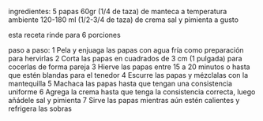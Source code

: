 ingredientes:
5 papas
60gr (1/4 de taza) de manteca a temperatura ambiente
120-180 ml (1/2-3/4 de taza) de crema
sal y pimienta a gusto

esta receta rinde para 6 porciones



paso a paso:
1 Pela y enjuaga las papas con agua fría como preparación para hervirlas
2 Corta las papas en cuadrados de 3 cm (1 pulgada) para cocerlas de forma pareja 
3 Hierve las papas entre 15 a 20 minutos o hasta que estén blandas para el tenedor
4 Escurre las papas y mézclalas con la mantequilla
5 Machaca las papas hasta que tengan una consistencia uniforme
6 Agrega la crema hasta que tenga la consistencia correcta, luego añádele sal y pimienta
7 Sirve las papas mientras aún estén calientes y refrigera las sobras
